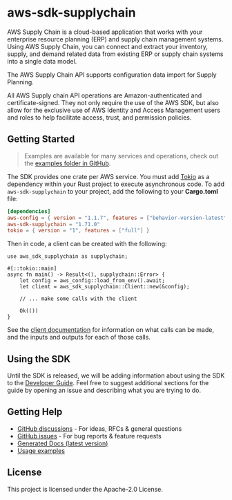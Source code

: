 # aws-sdk-supplychain

AWS Supply Chain is a cloud-based application that works with your enterprise resource planning (ERP) and supply chain management systems. Using AWS Supply Chain, you can connect and extract your inventory, supply, and demand related data from existing ERP or supply chain systems into a single data model.

The AWS Supply Chain API supports configuration data import for Supply Planning.

All AWS Supply chain API operations are Amazon-authenticated and certificate-signed. They not only require the use of the AWS SDK, but also allow for the exclusive use of AWS Identity and Access Management users and roles to help facilitate access, trust, and permission policies.

## Getting Started

> Examples are available for many services and operations, check out the
> [examples folder in GitHub](https://github.com/awslabs/aws-sdk-rust/tree/main/examples).

The SDK provides one crate per AWS service. You must add [Tokio](https://crates.io/crates/tokio)
as a dependency within your Rust project to execute asynchronous code. To add `aws-sdk-supplychain` to
your project, add the following to your **Cargo.toml** file:

```toml
[dependencies]
aws-config = { version = "1.1.7", features = ["behavior-version-latest"] }
aws-sdk-supplychain = "1.71.0"
tokio = { version = "1", features = ["full"] }
```

Then in code, a client can be created with the following:

```rust,no_run
use aws_sdk_supplychain as supplychain;

#[::tokio::main]
async fn main() -> Result<(), supplychain::Error> {
    let config = aws_config::load_from_env().await;
    let client = aws_sdk_supplychain::Client::new(&config);

    // ... make some calls with the client

    Ok(())
}
```

See the [client documentation](https://docs.rs/aws-sdk-supplychain/latest/aws_sdk_supplychain/client/struct.Client.html)
for information on what calls can be made, and the inputs and outputs for each of those calls.

## Using the SDK

Until the SDK is released, we will be adding information about using the SDK to the
[Developer Guide](https://docs.aws.amazon.com/sdk-for-rust/latest/dg/welcome.html). Feel free to suggest
additional sections for the guide by opening an issue and describing what you are trying to do.

## Getting Help

* [GitHub discussions](https://github.com/awslabs/aws-sdk-rust/discussions) - For ideas, RFCs & general questions
* [GitHub issues](https://github.com/awslabs/aws-sdk-rust/issues/new/choose) - For bug reports & feature requests
* [Generated Docs (latest version)](https://awslabs.github.io/aws-sdk-rust/)
* [Usage examples](https://github.com/awslabs/aws-sdk-rust/tree/main/examples)

## License

This project is licensed under the Apache-2.0 License.

